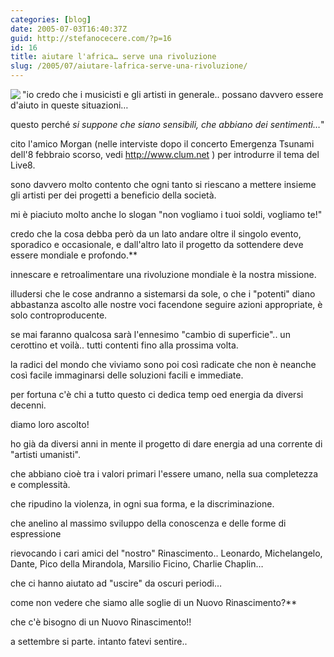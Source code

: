 ```yaml
---
categories: [blog]
date: 2005-07-03T16:40:37Z
guid: http://stefanocecere.com/?p=16
id: 16
title: aiutare l'africa… serve una rivoluzione
slug: /2005/07/aiutare-lafrica-serve-una-rivoluzione/
---
```


<img src="http://www.liceoeleonora.com/filosofia/rinascimento/leonardo.jpg" align="left" />"io credo che i musicisti e gli artisti in generale.. possano davvero essere d'aiuto in queste situazioni…
  
questo perché _si suppone che siano sensibili, che abbiano dei sentimenti…_"

cito l'amico Morgan (nelle interviste dopo il concerto Emergenza Tsunami dell'8 febbraio scorso, vedi <http://www.clum.net> ) per introdurre il tema del Live8.

sono davvero molto contento che ogni tanto si riescano a mettere insieme gli artisti per dei progetti a beneficio della società.

mi è piaciuto molto anche lo slogan "non vogliamo i tuoi soldi, vogliamo te!"

credo che la cosa debba però da un lato andare oltre il singolo evento, sporadico e occasionale, e dall'altro lato il progetto da sottendere deve essere mondiale e profondo.**</p> 

innescare e retroalimentare una rivoluzione mondiale è la nostra missione.</strong>

illudersi che le cose andranno a sistemarsi da sole, o che i "potenti" diano abbastanza ascolto alle nostre voci facendone seguire azioni appropriate, è solo controproducente.
  
se mai faranno qualcosa sarà l'ennesimo "cambio di superficie".. un cerottino et voilà.. tutti contenti fino alla prossima volta.

la radici del mondo che viviamo sono poi così radicate che non è neanche così facile immaginarsi delle soluzioni facili e immediate.

per fortuna c'è chi a tutto questo ci dedica temp oed energia da diversi decenni.
  
diamo loro ascolto!

ho già da diversi anni in mente il progetto di dare energia ad una corrente di "artisti umanisti".
  
che abbiano cioè tra i valori primari l'essere umano, nella sua completezza e complessità.
  
che ripudino la violenza, in ogni sua forma, e la discriminazione.
  
che anelino al massimo sviluppo della conoscenza e delle forme di espressione

rievocando i cari amici del "nostro" Rinascimento.. Leonardo, Michelangelo, Dante, Pico della Mirandola, Marsilio Ficino, Charlie Chaplin…
  
che ci hanno aiutato ad "uscire" da oscuri periodi…
  
come non vedere che siamo alle soglie di un Nuovo Rinascimento?**
  
che c'è bisogno di un Nuovo Rinascimento!!</p> 

a settembre si parte. intanto fatevi sentire..
  
</strong>